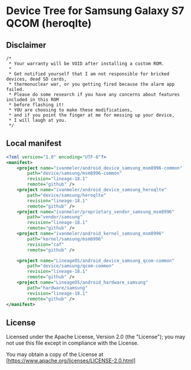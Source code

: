 # Device Tree for Samsung Galaxy S7 QCOM (heroqlte)

## Disclaimer

```xxx
/*
 * Your warranty will be VOID after installing a custom ROM.
 *
 * Get notified yourself that I am not responsible for bricked devices, dead SD cards,
 * thermonuclear war, or you getting fired because the alarm app failed.
 * Please do some research if you have any concerns about features included in this ROM
 * before flashing it!
 * YOU are choosing to make these modifications,
 * and if you point the finger at me for messing up your device,
 * I will laugh at you.
 */
```

## Local manifest

```xml
<?xml version="1.0" encoding="UTF-8"?>
<manifest>
    <project name="ivanmeler/android_device_samsung_msm8996-common"
        path="device/samsung/msm8996-common"
        revision="lineage-18.1"
        remote="github" />
    <project name="ivanmeler/android_device_samsung_heroqlte"
        path="device/samsung/heroqlte"
        revision="lineage-18.1"
        remote="github" />
    <project name="ivanmeler/proprietary_vendor_samsung_msm8996"
        path="vendor/samsung"
        revision="lineage-18.1"
        remote="github" />
    <project name="ivanmeler/android_kernel_samsung_msm8996"
        path="kernel/samsung/msm8996"
        revision="caf"
        remote="github" />

    <project name="LineageOS/android_device_samsung_qcom-common"
        path="device/samsung/qcom-common"
        revision="lineage-18.1"
        remote="github" />
    <project name="LineageOS/android_hardware_samsung"
        path="hardware/samsung"
        revision="lineage-18.1"
        remote="github" />
</manifest>
```

## License

Licensed under the Apache License, Version 2.0 (the "License"); you may not use this file except in compliance with the License.

You may obtain a copy of the License at [https://www.apache.org/licenses/LICENSE-2.0.html]
